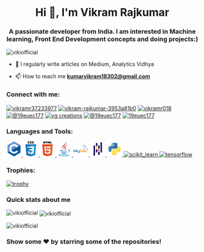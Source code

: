 <h1 align="center">Hi 👋, I'm Vikram Rajkumar</h1>
<h3 align="center">A passionate developer from India. I am interested in Machine learning, Front End Development concepts and doing projects:)</h3>

<p align="left"> <img src="https://komarev.com/ghpvc/?username=vikiofficial&label=Profile%20views&color=0e75b6&style=flat" alt="vikiofficial" /> </p>

- 📝 I regularly write articles on Medium, Analytics Vidhya

- 📫 How to reach me **kumarvikram18302@gmail.com**

<h3 align="left">Connect with me:</h3>
<p align="left">
<a href="https://twitter.com/vikramr37233977" target="blank"><img align="center" src="https://raw.githubusercontent.com/rahuldkjain/github-profile-readme-generator/master/src/images/icons/Social/twitter.svg" alt="vikramr37233977" height="30" width="40" /></a>
<a href="https://linkedin.com/in/vikram-rajkumar-3953a81b0" target="blank"><img align="center" src="https://raw.githubusercontent.com/rahuldkjain/github-profile-readme-generator/master/src/images/icons/Social/linked-in-alt.svg" alt="vikram-rajkumar-3953a81b0" height="30" width="40" /></a>
<a href="https://kaggle.com/vikramr018" target="blank"><img align="center" src="https://raw.githubusercontent.com/rahuldkjain/github-profile-readme-generator/master/src/images/icons/Social/kaggle.svg" alt="vikramr018" height="30" width="40" /></a>
<a href="https://medium.com/@19euec177" target="blank"><img align="center" src="https://raw.githubusercontent.com/rahuldkjain/github-profile-readme-generator/master/src/images/icons/Social/medium.svg" alt="@19euec177" height="30" width="40" /></a>
<a href="https://www.youtube.com/channel/UCNca8MqFTVSFlruY15j8kng/about" target="blank"><img align="center" src="https://raw.githubusercontent.com/rahuldkjain/github-profile-readme-generator/master/src/images/icons/Social/youtube.svg" alt="vg creations" height="30" width="40" /></a>
<a href="https://www.hackerrank.com/@19euec177" target="blank"><img align="center" src="https://raw.githubusercontent.com/rahuldkjain/github-profile-readme-generator/master/src/images/icons/Social/hackerrank.svg" alt="@19euec177" height="30" width="40" /></a>
<a href="https://www.leetcode.com/19euec177" target="blank"><img align="center" src="https://raw.githubusercontent.com/rahuldkjain/github-profile-readme-generator/master/src/images/icons/Social/leet-code.svg" alt="19euec177" height="30" width="40" /></a>
</p>

<h3 align="left">Languages and Tools:</h3>
<p align="left"> <a href="https://www.cprogramming.com/" target="_blank" rel="noreferrer"> <img src="https://raw.githubusercontent.com/devicons/devicon/master/icons/c/c-original.svg" alt="c" width="40" height="40"/> </a> <a href="https://www.w3schools.com/css/" target="_blank" rel="noreferrer"> <img src="https://raw.githubusercontent.com/devicons/devicon/master/icons/css3/css3-original-wordmark.svg" alt="css3" width="40" height="40"/> </a> <a href="https://www.w3.org/html/" target="_blank" rel="noreferrer"> <img src="https://raw.githubusercontent.com/devicons/devicon/master/icons/html5/html5-original-wordmark.svg" alt="html5" width="40" height="40"/> </a> <a href="https://www.java.com" target="_blank" rel="noreferrer"> <img src="https://raw.githubusercontent.com/devicons/devicon/master/icons/java/java-original.svg" alt="java" width="40" height="40"/> </a> <a href="https://www.mysql.com/" target="_blank" rel="noreferrer"> <img src="https://raw.githubusercontent.com/devicons/devicon/master/icons/mysql/mysql-original-wordmark.svg" alt="mysql" width="40" height="40"/> </a> <a href="https://pandas.pydata.org/" target="_blank" rel="noreferrer"> <img src="https://raw.githubusercontent.com/devicons/devicon/2ae2a900d2f041da66e950e4d48052658d850630/icons/pandas/pandas-original.svg" alt="pandas" width="40" height="40"/> </a> <a href="https://www.python.org" target="_blank" rel="noreferrer"> <img src="https://raw.githubusercontent.com/devicons/devicon/master/icons/python/python-original.svg" alt="python" width="40" height="40"/> </a> <a href="https://scikit-learn.org/" target="_blank" rel="noreferrer"> <img src="https://upload.wikimedia.org/wikipedia/commons/0/05/Scikit_learn_logo_small.svg" alt="scikit_learn" width="40" height="40"/> </a> <a href="https://www.tensorflow.org" target="_blank" rel="noreferrer"> <img src="https://www.vectorlogo.zone/logos/tensorflow/tensorflow-icon.svg" alt="tensorflow" width="40" height="40"/> </a> </p>

<h3 align="left">Trophies:</h3>

[![trophy](https://github-profile-trophy.vercel.app/?username=vikiofficial&theme=onedark&row=1&column=7)](https://github.com/ryo-ma/github-profile-trophy)

### Quick stats about me

<p><img align="left" src="https://github-readme-stats.vercel.app/api/top-langs?username=vikiofficial&show_icons=true&locale=en&layout=compact" alt="vikiofficial" /></p>
<p>&nbsp;<img align="center" src="https://github-readme-stats.vercel.app/api?username=vikiofficial&show_icons=true&locale=en" alt="vikiofficial" /></p>

<p><img align="center" src="https://github-readme-streak-stats.herokuapp.com/?user=vikiofficial&" alt="vikiofficial" /></p>

### Show some ❤️ by starring some of the repositories!
